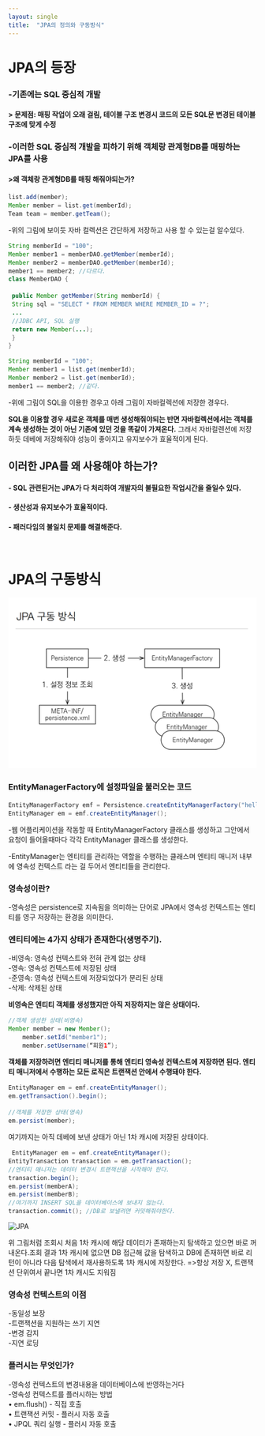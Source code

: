 ```yaml
---
layout: single
title:  "JPA의 정의와 구동방식"
---
```


# JPA의 등장  
### -기존에는 SQL 중심적 개발
#### > 문제점: 매핑 작업이 오래 걸림, 테이블 구조 변경시 코드의 모든 SQL문 변경된 테이블 구조에 맞게 수정    
### -이러한 SQL 중심적 개발을 피하기 위해 객체랑 관계형DB를 매핑하는 JPA를 사용
#### >왜 객체랑 관계형DB를 매핑 해줘야되는가?  

```java
list.add(member);
Member member = list.get(memberId);
Team team = member.getTeam();
```

-위의 그림에 보이듯 자바 컬렉션은 간단하게 저장하고 사용 할 수 있는걸 알수있다.  

```java
String memberId = "100";
Member member1 = memberDAO.getMember(memberId);
Member member2 = memberDAO.getMember(memberId);
member1 == member2; //다르다.
class MemberDAO {
 
 public Member getMember(String memberId) {
 String sql = "SELECT * FROM MEMBER WHERE MEMBER_ID = ?";
 ...
 //JDBC API, SQL 실행
 return new Member(...);
 }
}
```
```java
String memberId = "100";
Member member1 = list.get(memberId);
Member member2 = list.get(memberId);
member1 == member2; //같다.
```

-위에 그림이 SQL을 이용한 경우고 아래 그림이 자바컬렉션에 저장한 경우다.    

__SQL을 이용할 경우 새로운 객체를 매번 생성해줘야되는 반면
자바컬렉션에서는 객체를 계속 생성하는 것이 아닌 기존에 있던 것을 똑같이 가져온다.__
그래서 자바컬렌션에 저장하듯 데베에 저장해줘야 성능이 좋아지고 유지보수가 효율적이게 된다.

## 이러한 JPA를 왜 사용해야 하는가?
#### - SQL 관련된거는 JPA가 다 처리하여 개발자의 불필요한 작업시간을 줄일수 있다.
#### - 생산성과 유지보수가 효율적이다.
#### - 패러다임의 불일치 문제를 해결해준다.  
<br>

# JPA의 구동방식  

![jj4](/../../_images/4.png)

### EntityManagerFactory에 설정파일을 불러오는 코드
```java
EntityManagerFactory emf = Persistence.createEntityManagerFactory("hello");
EntityManager em = emf.createEntityManager();
```

-웹 어플리케이션을 작동할 때 EntityManagerFactory 클래스를 생성하고 그안에서 요청이 들어올때마다 각각 EntityManager 클래스를 생성한다.

-EntityManager는 엔티티를 관리하는 역할을 수행하는 클래스며 엔티티 매니저 내부에 영속성 컨텍스트 라는 걸 두어서 엔티티들을 관리한다.   

### 영속성이란?
-영속성은 persistence로 지속됨을 의미하는 단어로
JPA에서 영속성 컨텍스트는 엔티티를 영구 저장하는 환경을 의미한다.


### 엔티티에는 4가지 상태가 존재한다(생명주기).
 -비영속: 영속성 컨텍스트와 전혀 관계 없는 상태  
 -영속: 영속성 컨텍스트에 저장된 상태  
 -준영속: 영속성 컨텍스트에 저장되었다가 분리된 상태  
 -삭제: 삭제된 상태

__비영속은 엔티티 객체를 생성했지만 아직 저장하지는 않은 상태이다.__
```java
//객체 생성한 상태(비영속)
Member member = new Member();
    member.setId("member1");
    member.setUsername(“회원1”);
```

__객체를 저장하려면 엔티티 매니저를 통해 엔티티 영속성 컨텍스트에 저장하면 된다. 엔티티 매니저에서 수행하는 모든 로직은 트랜잭션 안에서 수행돼야 한다.__
```java
EntityManager em = emf.createEntityManager();
em.getTransaction().begin();

//객체를 저장한 상태(영속)
em.persist(member); 
```
 여기까지는 아직 데베에 보낸 상태가 아닌 1차 캐시에 저장된 상태이다.

```java
 EntityManager em = emf.createEntityManager();
EntityTransaction transaction = em.getTransaction();
//엔티티 매니저는 데이터 변경시 트랜잭션을 시작해야 한다.
transaction.begin();
em.persist(memberA);
em.persist(memberB);
//여기까지 INSERT SQL을 데이터베이스에 보내지 않는다.
transaction.commit(); //DB로 보낼려면 커밋해줘야한다.
 ```



![JPA](../../_images/5.png)


위 그림처럼 조회시 처음 1차 캐시에 해당 데이터가 존재하는지 탐색하고 있으면 바로 꺼내온다.조회 결과 1차 캐시에 없으면 DB 접근해 값을 탐색하고 DB에 존재하면 바로 리턴이 아니라 다음 탐색에서 재사용하도록 1차 캐시에 저장한다. 
 =>항상 저장 X, 트랜잭션 단위여서 끝나면 1차 캐시도 지워짐

### __영속성 컨텍스트의 이점__
-동일성 보장  
-트랜잭션을 지원하는 쓰기 지연  
-변경 감지  
-지연 로딩

### __플러시는 무엇인가?__
 -영속성 컨텍스트의 변경내용을 데이터베이스에 반영하는거다   
-영속성 컨텍스트를 플러시하는 방법  
  • em.flush() - 직접 호출   
  • 트랜잭션 커밋 - 플러시 자동 호출   
  • JPQL 쿼리 실행 - 플러시 자동 호출
